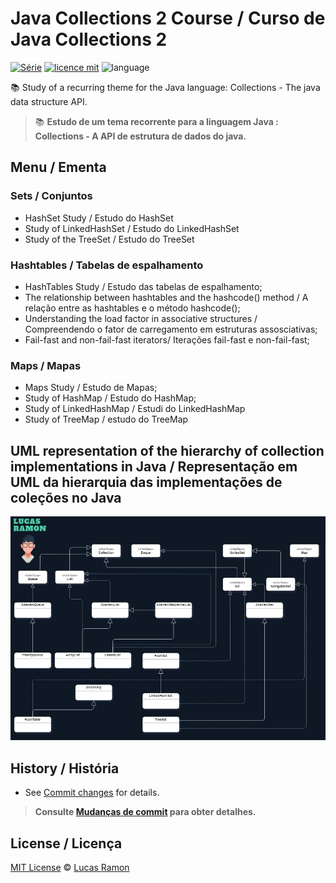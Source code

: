 # Java Collections 2 Course / Curso de Java Collections 2
[![Série](https://img.shields.io/badge/lramon2001-Collections-orange)](https://github.com/lramon2001/)
[![licence mit](https://img.shields.io/badge/licence-MIT-blue.svg)](https://github.com/lramon2001/JavaCollectionsParte2/blob/master/LICENSE.txt)
![language](https://img.shields.io/badge/java-only-yellow)

:books: Study of a recurring theme for the Java language: Collections - The java data structure API. 
> :books: **Estudo de um tema recorrente para a linguagem Java : Collections - A API de estrutura de dados do java.**

## Menu / Ementa

### Sets / Conjuntos
- HashSet Study / Estudo do HashSet
- Study of LinkedHashSet / Estudo do LinkedHashSet
- Study of the TreeSet / Estudo do TreeSet

### Hashtables / Tabelas de espalhamento
- HashTables Study / Estudo das tabelas de espalhamento;
- The relationship between hashtables and the hashcode() method / A relação entre as hashtables e o método hashcode();
- Understanding the load factor in associative structures / Compreendendo o fator de carregamento em estruturas assosciativas;
- Fail-fast and non-fail-fast iterators/ Iterações fail-fast e non-fail-fast;

### Maps / Mapas
- Maps Study / Estudo de Mapas;
- Study of HashMap / Estudo do HashMap;
- Study of LinkedHashMap / Estudi do LinkedHashMap
- Study of TreeMap / estudo do TreeMap
## UML representation of the hierarchy of collection implementations in Java / Representação em UML da hierarquia das implementações de coleções no Java
![imagem](https://github.com/lramon2001/JavaCollectionsParte2/blob/master/Collections2.png)
## History / História
- See [Commit changes](https://github.com/lramon2001/JavaCollectionsParte2/commits/main) for details.

> **Consulte [Mudanças de commit](https://github.com/lramon2001/JavaCollectionsParte2/commits/main) para obter detalhes.**

## License / Licença

[MIT License](https://github.com/lramon2001/JavaCollectionsParte2/blob/master/LICENSE.txt) © [Lucas Ramon](https://github.com/lramon2001)
